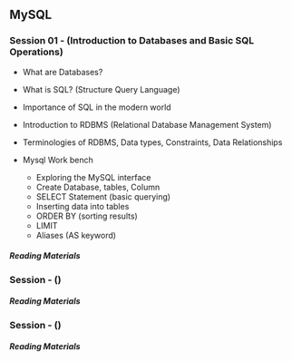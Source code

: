 ## MySQL

### Session 01 - (Introduction to Databases and Basic SQL Operations)

- What are Databases?
- What is SQL? (Structure Query Language)
- Importance of SQL in the modern world
- Introduction to RDBMS (Relational Database Management System)
- Terminologies of RDBMS, Data types, Constraints, Data Relationships

 - Mysql Work bench
    * Exploring the MySQL interface
     * Create Database, tables, Column 
     * SELECT Statement (basic querying)
     * Inserting data into tables
     * ORDER BY (sorting results)
     * LIMIT 
      * Aliases (AS keyword)


##### Reading Materials 

### Session - ()


##### Reading Materials 

### Session - ()


##### Reading Materials 
